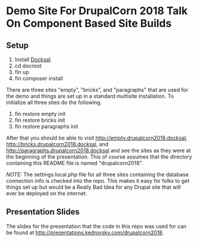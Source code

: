 # Demo Site For DrupalCorn 2018 Talk On Component Based Site Builds

## Setup

1) Install [Docksal]().
1) cd docroot
1) fin up
1) fin composer install

There are three sites "empty", "bricks", and "paragraphs" that are used for the demo and things are set up in a standard multisite installation. To initialize all three sites do the following.

1) fin restore empty init
1) fin restore bricks init
1) fin restore paragraphs init

After that you should be able to visit http://empty.drupalcorn2018.docksal, http://bricks.drupalcorn2018.docksal, and http://paragraphs.drupalcorn2018.docksal and see the sites as they were at the beginning of the presentation. This of course assumes that the directory containing this README file is named "drupalcorn2018".

*NOTE:* The settings.local.php file for all three sites containing the database connection info is checked into the repo. This makes it easy for folks to get things set up but would be a Really Bad Idea for any Drupal site that will ever be deployed on the internet.

## Presentation Slides

The slides for the presentation that the code in this repo was used for can be found at http://presentations.kedrovsky.com/drupalcorn2018.
